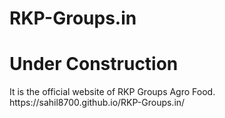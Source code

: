 # RKP-Groups.in
<h1>Under Construction</h1>
It is the official website of RKP Groups Agro Food.  
https://sahil8700.github.io/RKP-Groups.in/
